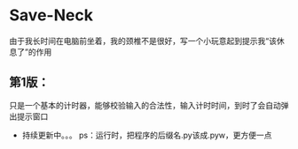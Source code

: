 # Save-Neck
由于我长时间在电脑前坐着，我的颈椎不是很好，写一个小玩意起到提示我“该休息了”的作用
## 第1版：
  只是一个基本的计时器，能够校验输入的合法性，输入计时时间，到时了会自动弹出提示窗口
- 持续更新中。。。
  ps：运行时，把程序的后缀名.py该成.pyw，更方便一点

